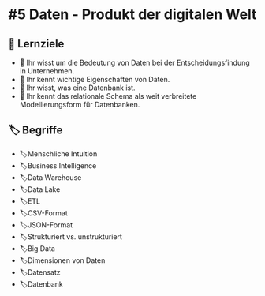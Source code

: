 # \#5 Daten - Produkt der digitalen Welt

## 🎯 Lernziele

* 🎯 Ihr wisst um die Bedeutung von Daten bei der Entscheidungsfindung in Unternehmen.
* 🎯 Ihr kennt wichtige Eigenschaften von Daten.
* 🎯 Ihr wisst, was eine Datenbank ist.
* 🎯 Ihr kennt das relationale Schema als weit verbreitete Modellierungsform für Datenbanken.

## 🏷 Begriffe

* 🏷Menschliche Intuition
* 🏷Business Intelligence
* 🏷Data Warehouse
* 🏷Data Lake
* 🏷ETL
* 🏷CSV-Format
* 🏷JSON-Format
* 🏷Strukturiert vs. unstrukturiert
* 🏷Big Data
* 🏷Dimensionen von Daten
* 🏷Datensatz
* 🏷Datenbank

